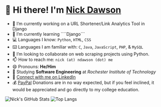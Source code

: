# 👋 Hi there! I'm [Nick Dawson](https://ndawson.me)

- 🔭 I’m currently working on a URL Shortener/Link Analytics Tool in Django
- 🌱 I’m currently learning ````Django```
- 💻 Languages I know: ```Python```, ```HTML```, ```CSS```
- ⌨️ Languages I am familiar with: ```C```, ```Java```, ```JavaScript```, ```PHP```, & ```MySQL```
- 👯 I’m looking to collaborate on web scraping projects using Python.
- 📫 How to reach me: ```nick (at) ndawson (dot) me```
- 😄 Pronouns: **He/Him**
- 🏫 Studying **Software Engineering** at *Rochester Institute of Technology*
- 🏢 [Connect with me on LinkedIn](https://www.linkedin.com/in/nicholasmdawson/)
- 💰 [PayPal](https://paypal.me/nicholasdawson20) Donations are in no way expected, but if you feel inclined, it would be appreciated and go directly to my college education.

![Nick's GitHub Stats](https://github-readme-stats.vercel.app/api?username=NicholasDawson&theme=tokyonight&show_icons=true&cache_seconds=10000)
![Top Langs](https://github-readme-stats.vercel.app/api/top-langs/?username=NicholasDawson&theme=tokyonight&hide=TeX&layout=compact&cache_seconds=10000)
